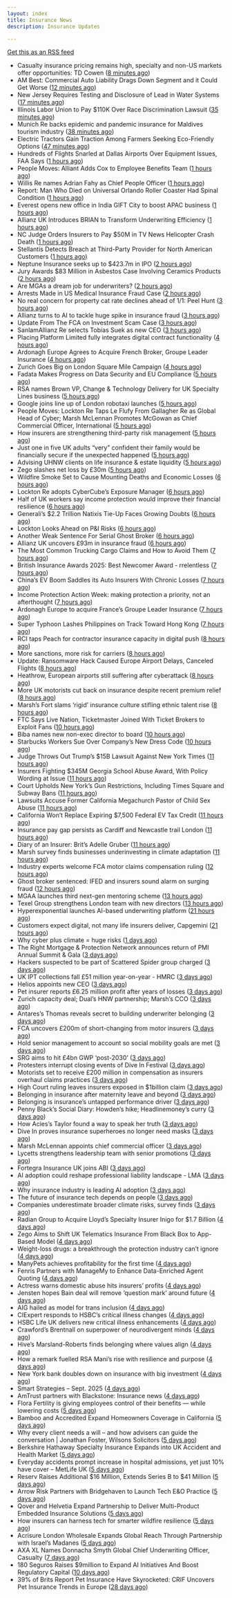 ```yaml
---
layout: index
title: Insurance News
description: Insurance Updates

---
```


[Get this as an RSS feed](/insurance.rss)

<!-- news_marker starts -->
- Casualty insurance pricing remains high, specialty and non-US markets offer opportunities: TD Cowen ([8 minutes ago](https://www.reinsurancene.ws/casualty-insurance-pricing-remains-high-specialty-and-non-us-markets-offer-opportunities-td-cowen/))
- AM Best: Commercial Auto Liability Drags Down Segment and it Could Get Worse ([12 minutes ago](https://www.insurancejournal.com/news/national/2025/09/22/840105.htm))
- New Jersey Requires Testing and Disclosure of Lead in Water Systems ([17 minutes ago](https://www.insurancejournal.com/news/east/2025/09/22/840133.htm))
- Illinois Labor Union to Pay $110K Over Race Discrimination Lawsuit ([35 minutes ago](https://www.insurancejournal.com/news/midwest/2025/09/22/840126.htm))
- Munich Re backs epidemic and pandemic insurance for Maldives tourism industry ([38 minutes ago](https://www.reinsurancene.ws/munich-re-backs-epidemic-and-pandemic-insurance-for-maldives-tourism-industry/))
- Electric Tractors Gain Traction Among Farmers Seeking Eco-Friendly Options ([47 minutes ago](https://www.insurancejournal.com/news/midwest/2025/09/22/840121.htm))
- Hundreds of Flights Snarled at Dallas Airports Over Equipment Issues, FAA Says ([1 hours ago](https://www.insurancejournal.com/news/southcentral/2025/09/22/840118.htm))
- People Moves: Alliant Adds Cox to Employee Benefits Team ([1 hours ago](https://www.insurancejournal.com/news/southcentral/2025/09/22/840115.htm))
- Willis Re names Adrian Fahy as Chief People Officer ([1 hours ago](https://www.reinsurancene.ws/willis-re-names-adrian-fahy-as-chief-people-officer/))
- Report: Man Who Died on Universal Orlando Roller Coaster Had Spinal Condition ([1 hours ago](https://www.insurancejournal.com/news/southeast/2025/09/22/840107.htm))
- Everest opens new office in India GIFT City to boost APAC business ([1 hours ago](https://www.reinsurancene.ws/everest-opens-new-office-in-india-gift-city-to-boost-apac-business/))
- Allianz UK Introduces BRIAN to Transform Underwriting Efficiency ([1 hours ago](https://www.insurtechinsights.com/allianz-uk-introduces-brian-to-transform-underwriting-efficiency/))
- NC Judge Orders Insurers to Pay $50M in TV News Helicopter Crash Death ([1 hours ago](https://www.insurancejournal.com/news/southeast/2025/09/22/840095.htm))
- Stellantis Detects Breach at Third-Party Provider for North American Customers ([1 hours ago](https://www.insurancejournal.com/news/national/2025/09/22/840097.htm))
- Neptune Insurance seeks up to $423.7m in IPO ([2 hours ago](https://www.reinsurancene.ws/neptune-insurance-seeks-up-to-423-7m-in-ipo/))
- Jury Awards $83 Million in Asbestos Case Involving Ceramics Products ([2 hours ago](https://www.insurancejournal.com/news/east/2025/09/22/840091.htm))
- Are MGAs a dream job for underwriters? ([2 hours ago](https://www.insurancebusinessmag.com/uk/news/breaking-news/are-mgas-a-dream-job-for-underwriters-550505.aspx))
- Arrests Made in US Medical Insurance Fraud Case ([2 hours ago](https://insurance-edge.net/2025/09/22/arrests-made-in-us-medical-insurance-fraud-case/))
- No real concern for property cat rate declines ahead of 1/1: Peel Hunt ([3 hours ago](https://www.reinsurancene.ws/no-real-concern-for-property-cat-rate-declines-ahead-of-1-1-peel-hunt/))
- Allianz turns to AI to tackle huge spike in insurance fraud ([3 hours ago](https://www.insurancebusinessmag.com/uk/news/breaking-news/allianz-turns-to-ai-to-tackle-huge-spike-in-insurance-fraud-550492.aspx))
- Update From The FCA on Investment Scam Case ([3 hours ago](https://insurance-edge.net/2025/09/22/update-from-the-fca-on-investment-scam-case/))
- SanlamAllianz Re selects Tobias Suek as new CEO ([3 hours ago](https://www.reinsurancene.ws/sanlamallianz-re-selects-tobias-suek-as-new-ceo/))
- Placing Platform Limited fully integrates digital contract functionality ([4 hours ago](https://www.reinsurancene.ws/placing-platform-limited-fully-integrates-digital-contract-functionality/))
- Ardonagh Europe Agrees to Acquire French Broker, Groupe Leader Insurance ([4 hours ago](https://www.insurancejournal.com/news/international/2025/09/22/840087.htm))
- Zurich Goes Big on London Square Mile Campaign ([4 hours ago](https://insurance-edge.net/2025/09/22/zurich-goes-big-on-london-square-mile-campaign/))
- Fadata Makes Progress on Data Security and EU Compliance ([5 hours ago](https://insurance-edge.net/2025/09/22/fadata-makes-progress-on-data-security-and-eu-compliance/))
- RSA names Brown VP, Change & Technology Delivery for UK Specialty Lines business ([5 hours ago](https://www.reinsurancene.ws/rsa-names-brown-vp-change-technology-delivery-for-uk-specialty-lines-business/))
- Google joins line up of London robotaxi launches ([5 hours ago](https://www.insurancebusinessmag.com/uk/news/auto-motor/google-joins-line-up-of-london-robotaxi-launches-550480.aspx))
- People Moves: Lockton Re Taps Le Flufy From Gallagher Re as Global Head of Cyber; Marsh McLennan Promotes McGowan as Chief Commercial Officer, International ([5 hours ago](https://www.insurancejournal.com/news/international/2025/09/22/840026.htm))
- How insurers are strengthening third-party risk management ([5 hours ago](https://www.insurancebusinessmag.com/uk/news/breaking-news/how-insurers-are-strengthening-thirdparty-risk-management-550476.aspx))
- Just one in five UK adults “very” confident their family would be financially secure if the unexpected happened ([5 hours ago](https://ifamagazine.com/just-one-in-five-uk-adults-very-confident-their-family-would-be-financially-secure-if-the-unexpected-happened/))
- Advising UHNW clients on life insurance & estate liquidity ([5 hours ago](https://ifamagazine.com/advising-uhnw-clients-on-life-insurance-estate-liquidity/))
- Zego slashes net loss by £30m ([5 hours ago](https://www.postonline.co.uk/technology/7959075/zego-slashes-net-loss-by-%C2%A330m))
- Wildfire Smoke Set to Cause Mounting Deaths and Economic Losses ([6 hours ago](https://www.insurancejournal.com/news/international/2025/09/22/839965.htm))
- Lockton Re adopts CyberCube’s Exposure Manager ([6 hours ago](https://www.reinsurancene.ws/lockton-re-adopts-cybercubes-exposure-manager/))
- Half of UK workers say income protection would improve their financial resilience ([6 hours ago](https://ifamagazine.com/half-of-uk-workers-say-income-protection-would-improve-their-financial-resilience/))
- Generali’s $2.2 Trillion Natixis Tie-Up Faces Growing Doubts ([6 hours ago](https://www.insurancejournal.com/news/international/2025/09/22/839960.htm))
- Lockton Looks Ahead on P&I Risks ([6 hours ago](https://insurance-edge.net/2025/09/22/lockton-looks-ahead-on-pi-risks/))
- Another Weak Sentence For Serial Ghost Broker ([6 hours ago](https://insurance-edge.net/2025/09/22/another-weak-sentence-for-serial-ghost-broker/))
- Allianz UK uncovers £93m in insurance fraud ([6 hours ago](https://www.postonline.co.uk/news/7959074/allianz-uk-uncovers-%C2%A393m-in-insurance-fraud))
- The Most Common Trucking Cargo Claims and How to Avoid Them ([7 hours ago](https://www.insurancejournal.com/blogs/iat/2025/09/22/839398.htm))
- British Insurance Awards 2025: Best Newcomer Award - rrelentless ([7 hours ago](https://www.postonline.co.uk/market-access/7959017/british-insurance-awards-2025-best-newcomer-award-rrelentless))
- China’s EV Boom Saddles its Auto Insurers With Chronic Losses ([7 hours ago](https://www.insurancejournal.com/news/international/2025/09/22/839949.htm))
- Income Protection Action Week: making protection a priority, not an afterthought ([7 hours ago](https://ifamagazine.com/income-protection-awareness-week-making-protection-a-priority-not-an-afterthought/))
- Ardonagh Europe to acquire France’s Groupe Leader Insurance ([7 hours ago](https://www.insurancebusinessmag.com/uk/news/mergers-acquisitions/ardonagh-europe-to-acquire-frances-groupe-leader-insurance-550451.aspx))
- Super Typhoon Lashes Philippines on Track Toward Hong Kong ([7 hours ago](https://www.insurancejournal.com/news/international/2025/09/22/839940.htm))
- RCI taps Peach for contractor insurance capacity in digital push ([8 hours ago](https://www.insurancebusinessmag.com/uk/news/construction-engineering/rci-taps-peach-for-contractor-insurance-capacity-in-digital-push-550442.aspx))
- More sanctions, more risk for carriers ([8 hours ago](https://www.insurancebusinessmag.com/uk/news/breaking-news/more-sanctions-more-risk-for-carriers-550434.aspx))
- Update: Ransomware Hack Caused Europe Airport Delays, Canceled Flights ([8 hours ago](https://www.insurancejournal.com/news/international/2025/09/22/839936.htm))
- Heathrow, European airports still suffering after cyberattack ([8 hours ago](https://www.insurancebusinessmag.com/uk/news/breaking-news/heathrow-european-airports-still-suffering-after-cyberattack-550421.aspx))
- More UK motorists cut back on insurance despite recent premium relief ([8 hours ago](https://www.insurancebusinessmag.com/uk/news/auto-motor/more-uk-motorists-cut-back-on-insurance-despite-recent-premium-relief-550425.aspx))
- Marsh’s Fort slams ‘rigid’ insurance culture stifling ethnic talent rise ([8 hours ago](https://www.postonline.co.uk/people/7959071/marsh%E2%80%99s-fort-slams-%E2%80%98rigid%E2%80%99-insurance-culture-stifling-ethnic-talent-rise))
- FTC Says Live Nation, Ticketmaster Joined With Ticket Brokers to Exploit Fans ([10 hours ago](https://www.insurancejournal.com/news/national/2025/09/22/839930.htm))
- Biba names new non-exec director to board ([10 hours ago](https://www.postonline.co.uk/news/7959066/biba-names-new-non-exec-director-to-board))
- Starbucks Workers Sue Over Company’s New Dress Code ([10 hours ago](https://www.insurancejournal.com/news/national/2025/09/22/839922.htm))
- Judge Throws Out Trump’s $15B Lawsuit Against New York Times ([11 hours ago](https://www.insurancejournal.com/news/national/2025/09/22/839918.htm))
- Insurers Fighting $345M Georgia School Abuse Award, With Policy Wording at Issue ([11 hours ago](https://www.insurancejournal.com/news/southeast/2025/09/22/839906.htm))
- Court Upholds New York’s Gun Restrictions, Including Times Square and Subway Bans ([11 hours ago](https://www.insurancejournal.com/news/east/2025/09/22/839924.htm))
- Lawsuits Accuse Former California Megachurch Pastor of Child Sex Abuse ([11 hours ago](https://www.insurancejournal.com/news/west/2025/09/22/839882.htm))
- California Won’t Replace Expiring $7,500 Federal EV Tax Credit ([11 hours ago](https://www.insurancejournal.com/news/west/2025/09/22/839889.htm))
- Insurance pay gap persists as Cardiff and Newcastle trail London ([11 hours ago](https://www.postonline.co.uk/people/7958057/insurance-pay-gap-persists-as-cardiff-and-newcastle-trail-london))
- Diary of an Insurer: Brit’s Adelle Gruber ([11 hours ago](https://www.postonline.co.uk/commercial/7957920/diary-of-an-insurer-brit%E2%80%99s-adelle-gruber))
- Marsh survey finds businesses underinvesting in climate adaptation ([11 hours ago](https://www.insurancebusinessmag.com/uk/news/breaking-news/marsh-survey-finds-businesses-underinvesting-in-climate-adaptation-550396.aspx))
- Industry experts welcome FCA motor claims compensation ruling ([12 hours ago](https://www.insurancebusinessmag.com/uk/news/breaking-news/industry-experts-welcome-fca-motor-claims-compensation-ruling-550389.aspx))
- Ghost broker sentenced: IFED and insurers sound alarm on surging fraud ([12 hours ago](https://www.insurancebusinessmag.com/uk/news/breaking-news/ghost-broker-sentenced-ifed-and-insurers-sound-alarm-on-surging-fraud-550387.aspx))
- MGAA launches third next-gen mentoring scheme ([13 hours ago](https://www.insurancebusinessmag.com/uk/news/breaking-news/mgaa-launches-third-nextgen-mentoring-scheme-550386.aspx))
- Texel Group strengthens London team with new directors ([13 hours ago](https://www.insurancebusinessmag.com/uk/news/breaking-news/texel-group-strengthens-london-team-with-new-directors-550385.aspx))
- Hyperexponential launches AI-based underwriting platform ([21 hours ago](https://www.dig-in.com/news/hyperexponential-launches-ai-based-underwriting-platform))
- Customers expect digital, not many life insurers deliver, Capgemini ([21 hours ago](https://www.dig-in.com/news/customers-expect-digital-not-many-life-insurers-deliver-capgemini))
- Why cyber plus climate = huge risks ([1 days ago](https://www.insurancebusinessmag.com/uk/news/breaking-news/why-cyber-plus-climate--huge-risks-550427.aspx))
- The Right Mortgage & Protection Network announces return of PMI Annual Summit & Gala ([3 days ago](https://ifamagazine.com/the-right-mortgage-protection-network-announces-return-of-pmi-annual-summit-gala/))
- Hackers suspected to be part of Scattered Spider group charged ([3 days ago](https://www.insurancebusinessmag.com/uk/news/cyber/hackers-suspected-to-be-part-of-scattered-spider-group-charged-550292.aspx))
- UK IPT collections fall £51 million year-on-year - HMRC ([3 days ago](https://www.insurancebusinessmag.com/uk/news/breaking-news/uk-ipt-collections-fall-51-million-yearonyear--hmrc-550290.aspx))
- Helios appoints new CEO ([3 days ago](https://www.insurancebusinessmag.com/uk/news/breaking-news/helios-appoints-new-ceo-550289.aspx))
- Pet insurer reports £6.25 million profit after years of losses ([3 days ago](https://www.insurancebusinessmag.com/uk/news/breaking-news/pet-insurer-reports-6-25-million-profit-after-years-of-losses-550288.aspx))
- Zurich capacity deal; Dual’s HNW partnership; Marsh’s CCO ([3 days ago](https://www.postonline.co.uk/news/7959062/zurich-capacity-deal-dual%E2%80%99s-hnw-partnership-marsh%E2%80%99s-cco))
- Antares’s Thomas reveals secret to building underwriter belonging ([3 days ago](https://www.postonline.co.uk/people/7959059/antares%E2%80%99s-thomas-reveals-secret-to-building-underwriter-belonging))
- FCA uncovers £200m of short-changing from motor insurers ([3 days ago](https://www.postonline.co.uk/news/7959067/fca-uncovers-%C2%A3200m-of-short-changing-from-motor-insurers))
- Hold senior management to account so social mobility goals are met ([3 days ago](https://www.postonline.co.uk/news/7959058/hold-senior-management-to-account-so-social-mobility-goals-are-met))
- SRG aims to hit £4bn GWP ‘post-2030’ ([3 days ago](https://www.postonline.co.uk/broker/7959060/srg-aims-to-hit-%C2%A34bn-gwp-%E2%80%98post-2030%E2%80%99))
- Protesters interrupt closing events of Dive In Festival ([3 days ago](https://www.postonline.co.uk/lloyd%E2%80%99slondon/7959065/protesters-interrupt-closing-events-of-dive-in-festival))
- Motorists set to receive £200 million in compensation as insurers overhaul claims practices ([3 days ago](https://www.insurancebusinessmag.com/uk/news/auto-motor/motorists-set-to-receive-200-million-in-compensation-as-insurers-overhaul-claims-practices-550282.aspx))
- High Court ruling leaves insurers exposed in $1billion claim ([3 days ago](https://www.insurancebusinessmag.com/uk/news/breaking-news/high-court-ruling-leaves-insurers-exposed-in-1billion-claim-550311.aspx))
- Belonging in insurance after maternity leave and beyond ([3 days ago](https://www.postonline.co.uk/claims/7958185/belonging-in-insurance-after-maternity-leave-and-beyond))
- Belonging is insurance’s untapped performance driver ([3 days ago](https://www.postonline.co.uk/broker/7958271/belonging-is-insurance%E2%80%99s-untapped-performance-driver))
- Penny Black’s Social Diary: Howden’s hike; Headlinemoney’s curry ([3 days ago](https://www.postonline.co.uk/people/7958898/penny-black%E2%80%99s-social-diary-howden%E2%80%99s-hike-headlinemoney%E2%80%99s-curry))
- How Acies’s Taylor found a way to speak her truth ([3 days ago](https://www.postonline.co.uk/commercial/7958176/how-acies%E2%80%99s-taylor-found-a-way-to-speak-her-truth))
- Dive In proves insurance superheroes no longer need masks ([3 days ago](https://www.postonline.co.uk/people/7958972/dive-in-proves-insurance-superheroes-no-longer-need-masks))
- Marsh McLennan appoints chief commercial officer ([3 days ago](https://www.insurancebusinessmag.com/uk/news/breaking-news/marsh-mclennan-appoints-chief-commercial-officer-550241.aspx))
- Lycetts strengthens leadership team with senior promotions ([3 days ago](https://www.insurancebusinessmag.com/uk/news/breaking-news/lycetts-strengthens-leadership-team-with-senior-promotions-550240.aspx))
- Fortegra Insurance UK joins ABI ([3 days ago](https://www.insurancebusinessmag.com/uk/news/breaking-news/fortegra-insurance-uk-joins-abi-550238.aspx))
- AI adoption could reshape professional liability landscape - LMA ([3 days ago](https://www.insurancebusinessmag.com/uk/news/professional-liability/ai-adoption-could-reshape-professional-liability-landscape--lma-550237.aspx))
- Why insurance industry is leading AI adoption ([3 days ago](https://www.dig-in.com/opinion/why-insurance-industry-is-leading-ai-adoption))
- The future of insurance tech depends on people ([3 days ago](https://www.dig-in.com/opinion/the-future-of-insurance-tech-depends-on-people))
- Companies underestimate broader climate risks, survey finds ([3 days ago](https://www.dig-in.com/articles/companies-underestimate-broader-climate-risks-survey-finds))
- Radian Group to Acquire Lloyd’s Specialty Insurer Inigo for $1.7 Billion ([4 days ago](https://www.insurtechinsights.com/radian-group-to-acquire-lloyds-specialty-insurer-inigo-for-1-7-billion/))
- Zego Aims to Shift UK Telematics Insurance From Black Box to App-Based Model ([4 days ago](https://thefintechtimes.com/zego-aims-to-shift-uk-telematics-insurance-from-black-box-to-app-based-model/))
- Weight-loss drugs: a breakthrough the protection industry can’t ignore ([4 days ago](https://ifamagazine.com/weight-loss-drugs-a-breakthrough-the-protection-industry-cant-ignore/))
- ManyPets achieves profitability for the first time ([4 days ago](https://www.postonline.co.uk/personal/7959057/manypets-achieves-profitability-for-the-first-time))
- Fenris Partners with ManageMy to Enhance Data-Enriched Agent Quoting ([4 days ago](https://www.insurtechinsights.com/fenris-partners-with-managemy-to-enhance-data-enriched-agent-quoting/))
- Actress warns domestic abuse hits insurers’ profits ([4 days ago](https://www.postonline.co.uk/news/7959054/actress-warns-domestic-abuse-hits-insurers%E2%80%99-profits))
- Jensten hopes Bain deal will remove ‘question mark’ around future ([4 days ago](https://www.postonline.co.uk/broker/7959052/jensten-hopes-bain-deal-will-remove-%E2%80%98question-mark%E2%80%99-around-future))
- AIG hailed as model for trans inclusion ([4 days ago](https://www.postonline.co.uk/people/7959056/aig-hailed-as-model-for-trans-inclusion))
- CIExpert responds to HSBC’s critical illness changes ([4 days ago](https://ifamagazine.com/ciexpert-responds-to-hsbcs-critical-illness-changes/))
- HSBC Life UK delivers new critical illness enhancements ([4 days ago](https://ifamagazine.com/hsbc-life-uk-delivers-new-critical-illness-enhancements/))
- Crawford’s Brentnall on superpower of neurodivergent minds ([4 days ago](https://www.postonline.co.uk/claims/7958194/crawford%E2%80%99s-brentnall-on-superpower-of-neurodivergent-minds))
- Hive’s Marsland-Roberts finds belonging where values align ([4 days ago](https://www.postonline.co.uk/people/7958147/hive%E2%80%99s-marsland-roberts-finds-belonging-where-values-align))
- How a remark fuelled RSA Mani’s rise with resilience and purpose ([4 days ago](https://www.postonline.co.uk/commercial/7958173/how-a-racist-remark-fuelled-rsa-mani%E2%80%99s-rise-with-resilience-and-purpose))
- New York bank doubles down on insurance with big investment ([4 days ago](https://www.dig-in.com/news/new-york-bank-doubles-down-on-insurance-with-big-investment))
- Smart Strategies – Sept. 2025 ([4 days ago](https://www.dig-in.com/news/smart-insurance-strategies-sept-2025))
- AmTrust partners with Blackstone: Insurance news ([4 days ago](https://www.dig-in.com/news/amtrust-partners-with-blackstone-insurance-news))
- Flora Fertility is giving  employees  control of their benefits — while  lowering costs ([5 days ago](https://www.dig-in.com/news/flora-fertility-introduces-individual-fertility-benefits))
- Bamboo and Accredited Expand Homeowners Coverage in California ([5 days ago](https://www.insurtechinsights.com/bamboo-and-accredited-expand-homeowners-coverage-in-california/))
- Why every client needs a will – and how advisers can guide the conversation | Jonathan Foster, Wilsons Solicitors ([5 days ago](https://ifamagazine.com/why-every-client-needs-a-will-and-how-advisers-can-guide-the-conversation-jonathan-foster-wilsons-solicitors/))
- Berkshire Hathaway Specialty Insurance Expands into UK Accident and Health Market ([5 days ago](https://www.insurtechinsights.com/berkshire-hathaway-specialty-insurance-expands-into-uk-accident-and-health-market/))
- Everyday accidents prompt increase in hospital admissions, yet just 10% have cover – MetLife UK ([5 days ago](https://ifamagazine.com/everyday-accidents-prompt-increase-in-hospital-admissions-yet-just-10-have-cover/))
- Reserv Raises Additional $16 Million, Extends Series B to $41 Million ([5 days ago](https://www.insurtechinsights.com/reserv-raises-additional-16-million-extends-series-b-to-41-million/))
- Arrow Risk Partners with Bridgehaven to Launch Tech E&O Practice ([5 days ago](https://www.insurtechinsights.com/arrow-risk-partners-with-bridgehaven-to-launch-tech-eo-practice/))
- Qover and Helvetia Expand Partnership to Deliver Multi-Product Embedded Insurance Solutions ([5 days ago](https://www.insurtechinsights.com/qover-and-helvetia-expand-partnership-to-deliver-multi-product-embedded-insurance-solutions/))
- How insurers can harness tech for smarter wildfire resilience ([5 days ago](https://www.dig-in.com/opinion/how-insurers-can-harness-tech-for-smarter-wildfire-resilience))
- Acrisure London Wholesale Expands Global Reach Through Partnership with Israel’s Madanes ([5 days ago](https://www.insurtechinsights.com/acrisure-london-wholesale-expands-global-reach-through-partnership-with-israels-madanes/))
- AXA XL Names Donnacha Smyth Global Chief Underwriting Officer, Casualty ([7 days ago](https://www.insurtechinsights.com/axa-xl-names-donnacha-smyth-global-chief-underwriting-officer-casualty/))
- 180 Seguros Raises $9million to Expand AI Initiatives And Boost Regulatory Capital ([10 days ago](https://thefintechtimes.com/180-seguros-raises-9m-to-expand-ai-initiatives-and-boost-regulatory-capital/))
- 39% of Brits Report Pet Insurance Have Skyrocketed: CRIF Uncovers Pet Insurance Trends in Europe ([28 days ago](https://thefintechtimes.com/39-of-brits-report-pet-insurance-have-skyrocketed-crif-uncovers-pet-insurance-trends-in-europe/))

<!-- news_marker ends -->